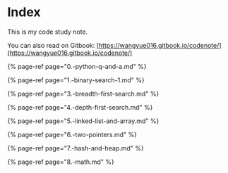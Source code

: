 # Index

This is my code study note.

You can also read on Gitbook: [https://wangyue016.gitbook.io/codenote/](https://wangyue016.gitbook.io/codenote/)

{% page-ref page="0.-python-q-and-a.md" %}

{% page-ref page="1.-binary-search-1.md" %}

{% page-ref page="3.-breadth-first-search.md" %}

{% page-ref page="4.-depth-first-search.md" %}

{% page-ref page="5.-linked-list-and-array.md" %}

{% page-ref page="6.-two-pointers.md" %}

{% page-ref page="7.-hash-and-heap.md" %}

{% page-ref page="8.-math.md" %}



